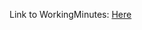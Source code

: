 Link to WorkingMinutes: [Here](https://github.com/robinziegler/TINF21C_Team4_Modelling_Wizard_Improvements/issues/3)
